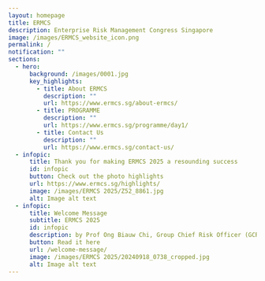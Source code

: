 ```yaml
---
layout: homepage
title: ERMCS
description: Enterprise Risk Management Congress Singapore
image: /images/ERMCS_website_icon.png
permalink: /
notification: ""
sections:
  - hero:
      background: /images/0001.jpg
      key_highlights:
        - title: About ERMCS
          description: ""
          url: https://www.ermcs.sg/about-ermcs/
        - title: PROGRAMME
          description: ""
          url: https://www.ermcs.sg/programme/day1/
        - title: Contact Us
          description: ""
          url: https://www.ermcs.sg/contact-us/
  - infopic:
      title: Thank you for making ERMCS 2025 a resounding success
      id: infopic
      button: Check out the photo highlights
      url: https://www.ermcs.sg/highlights/
      image: /images/ERMCS 2025/Z52_8861.jpg
      alt: Image alt text
  - infopic:
      title: Welcome Message
      subtitle: ERMCS 2025
      id: infopic
      description: by Prof Ong Biauw Chi, Group Chief Risk Officer (GCRO), SingHealth
      button: Read it here
      url: /welcome-message/
      image: /images/ERMCS 2025/20240918_0738_cropped.jpg
      alt: Image alt text
---
```

